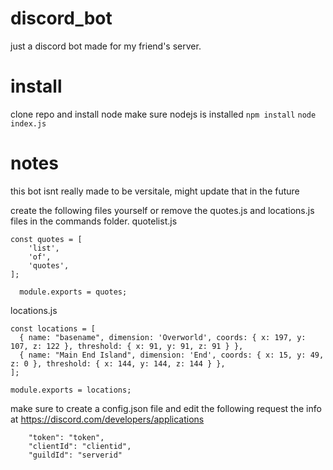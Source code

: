 # discord_bot
just a discord bot made for my friend's server. 

# install
clone repo and install node
make sure nodejs is installed
```npm install```
```node index.js```

# notes
this bot isnt really made to be versitale, might update that in the future

create the following files yourself or remove the quotes.js and locations.js files in the commands folder.
quotelist.js
```
const quotes = [
	'list',
	'of',
	'quotes',
];
  
  module.exports = quotes;
```
locations.js
```
const locations = [
  { name: "basename", dimension: 'Overworld', coords: { x: 197, y: 107, z: 122 }, threshold: { x: 91, y: 91, z: 91 } },
  { name: "Main End Island", dimension: 'End', coords: { x: 15, y: 49, z: 0 }, threshold: { x: 144, y: 144, z: 144 } },
];

module.exports = locations;
```

make sure to create a config.json file and edit the following
request the info at https://discord.com/developers/applications
```
	"token": "token",
	"clientId": "clientid",
	"guildId": "serverid" 
```
